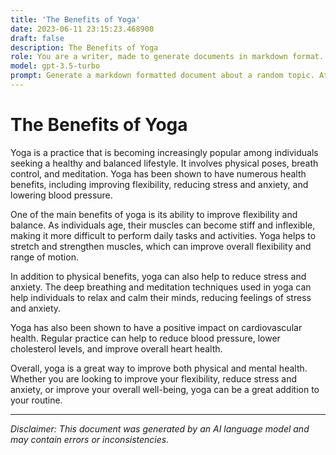 ```yaml
---
title: 'The Benefits of Yoga'
date: 2023-06-11 23:15:23.468900
draft: false
description: The Benefits of Yoga
role: You are a writer, made to generate documents in markdown format. It is very important that all of the documents you generate are in valid markdown format.
model: gpt-3.5-turbo
prompt: Generate a markdown formatted document about a random topic. At the bottom, include a disclaimer explaining that the document was generated by you. The first line of the document should be the title. Make sure that the entire document is in proper markdown format, using a mix of various tags to make the document visually appealing.
---
```


# The Benefits of Yoga

Yoga is a practice that is becoming increasingly popular among individuals seeking a healthy and balanced lifestyle. It involves physical poses, breath control, and meditation. Yoga has been shown to have numerous health benefits, including improving flexibility, reducing stress and anxiety, and lowering blood pressure.

One of the main benefits of yoga is its ability to improve flexibility and balance. As individuals age, their muscles can become stiff and inflexible, making it more difficult to perform daily tasks and activities. Yoga helps to stretch and strengthen muscles, which can improve overall flexibility and range of motion.

In addition to physical benefits, yoga can also help to reduce stress and anxiety. The deep breathing and meditation techniques used in yoga can help individuals to relax and calm their minds, reducing feelings of stress and anxiety.

Yoga has also been shown to have a positive impact on cardiovascular health. Regular practice can help to reduce blood pressure, lower cholesterol levels, and improve overall heart health.

Overall, yoga is a great way to improve both physical and mental health. Whether you are looking to improve your flexibility, reduce stress and anxiety, or improve your overall well-being, yoga can be a great addition to your routine.

---

*Disclaimer: This document was generated by an AI language model and may contain errors or inconsistencies.*